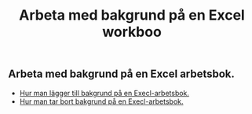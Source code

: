 ﻿---
title: Arbeta med bakgrund på en Excel workboo
second_title: Aspose.Cells Cloud Documen
linktitle: Bakgrund
type: docs
url: /sv/workbook/background/
keywords: Working with background an Excel workbook
description: Aspose.Cells Cloud REST API stöd för att arbeta med bakgrund på en Excel arbetsbok. SDK stöder olika utvecklingsspråk. De inkluderar Android, C#, Go, Java, NodeJS, Perl, PHP, Python, Ruby och swift
weight: 100
kwords: Excel, Office Cloud, REST API, Spreadsheet, PDF, CSV, Json, Markdwon, Arbeta med bakgrund på en Excel arbetsbok
---
## Arbeta med bakgrund på en Excel arbetsbok.

- [Hur man lägger till bakgrund på en Execl-arbetsbok.](/cells/sv/workbook/background/add/)
- [Hur man tar bort bakgrund på en Execl-arbetsbok.](/cells/sv/workbook/background/delete/)
